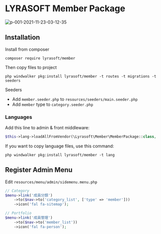 # LYRASOFT Member Package

![p-001-2021-11-23-03-12-35](https://user-images.githubusercontent.com/1639206/142921263-19599c30-8baa-4a69-83f4-376e3d33b6a6.jpg)

## Installation

Install from composer

```shell
composer require lyrasoft/member
```

Then copy files to project

```shell
php windwalker pkg:install lyrasoft/member -t routes -t migrations -t seeders
```

Seeders

- Add `member.seeder.php` to `resources/seeders/main.seeder.php`
- Add `member` type to `category.seeder.php`

### Languages

Add this line to admin & front middleware:

```php
$this->lang->loadAllFromVendor(\Lyrasoft\Member\MemberPackage::class, 'ini');
```

If you want to copy language files, use this command:

```shell
php windwalker pkg:install lyrasoft/member -t lang
```

## Register Admin Menu

Edit `resources/menu/admin/sidemenu.menu.php`

```php
// Category
$menu->link('成員分類')
    ->to($nav->to('category_list', ['type' => 'member']))
    ->icon('fal fa-sitemap');

// Portfolio
$menu->link('成員管理')
    ->to($nav->to('member_list'))
    ->icon('fal fa-person');
```
